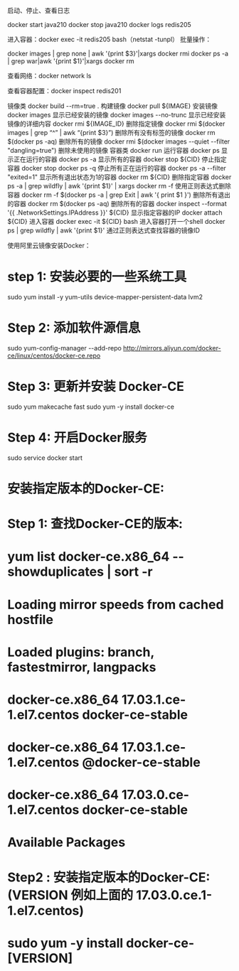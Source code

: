 启动、停止、查看日志

docker  start java210
docker  stop java210
docker logs redis205

进入容器：docker exec -it redis205 bash（netstat -tunpl）
批量操作：


docker images | grep none | awk '{print $3}'|xargs docker rmi
docker ps -a | grep war|awk '{print $1}'|xargs docker rm

查看网络：docker network ls

查看容器配置：docker inspect redis201



镜像类
docker build --rm=true . 构建镜像
docker pull ${IMAGE} 安装镜像
docker images 显示已经安装的镜像
docker images --no-trunc 显示已经安装镜像的详细内容
docker rmi ${IMAGE_ID} 删除指定镜像
docker rmi $(docker images | grep “^” | awk “{print $3}”) 删除所有没有标签的镜像
docker rm $(docker ps -aq) 删除所有的镜像
docker rmi $(docker images --quiet --filter &quot;dangling=true&quot;) 删除未使用的镜像
容器类
docker run 运行容器
docker ps 显示正在运行的容器
docker ps -a 显示所有的容器
docker stop ${CID} 停止指定容器
docker stop docker ps -q 停止所有正在运行的容器
docker ps -a --filter &quot;exited=1&quot; 显示所有退出状态为1的容器
docker rm ${CID} 删除指定容器
docker ps -a | grep wildfly | awk '{print $1}' | xargs docker rm -f 使用正则表达式删除容器
docker rm -f $(docker ps -a | grep Exit | awk '{ print $1 }') 删除所有退出的容器
docker rm $(docker ps -aq) 删除所有的容器
docker inspect --format '{{ .NetworkSettings.IPAddress }}' ${CID} 显示指定容器的IP
docker attach ${CID} 进入容器
docker exec -it ${CID} bash 进入容器打开一个shell
docker ps | grep wildfly | awk '{print $1}' 通过正则表达式查找容器的镜像ID




使用阿里云镜像安装Docker：


# step 1: 安装必要的一些系统工具
sudo yum install -y yum-utils device-mapper-persistent-data lvm2
# Step 2: 添加软件源信息
sudo yum-config-manager --add-repo http://mirrors.aliyun.com/docker-ce/linux/centos/docker-ce.repo
# Step 3: 更新并安装 Docker-CE
sudo yum makecache fast
sudo yum -y install docker-ce
# Step 4: 开启Docker服务
sudo service docker start

# 安装指定版本的Docker-CE:
# Step 1: 查找Docker-CE的版本:
# yum list docker-ce.x86_64 --showduplicates | sort -r
#   Loading mirror speeds from cached hostfile
#   Loaded plugins: branch, fastestmirror, langpacks
#   docker-ce.x86_64            17.03.1.ce-1.el7.centos            docker-ce-stable
#   docker-ce.x86_64            17.03.1.ce-1.el7.centos            @docker-ce-stable
#   docker-ce.x86_64            17.03.0.ce-1.el7.centos            docker-ce-stable
#   Available Packages
# Step2 : 安装指定版本的Docker-CE: (VERSION 例如上面的 17.03.0.ce.1-1.el7.centos)
# sudo yum -y install docker-ce-[VERSION]